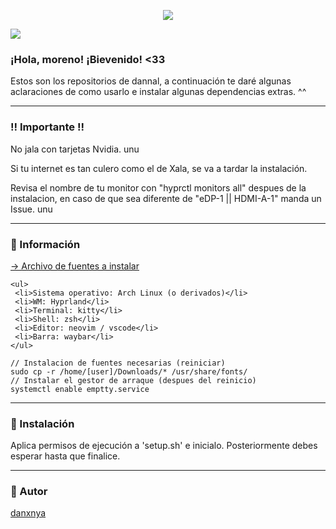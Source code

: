  <html>
  <body>
    <p align="center">
     <img src='https://media.tenor.com/CUtwrgs0dVUAAAAd/anime-girl.gif'>
   </p>
    <img src='https://i.postimg.cc/DyrwxYCV/image.png'>
   <br/>
   <h3>¡Hola, moreno! ¡Bievenido! <33</h3>
   <p>
      Estos son los repositorios de dannal, a continuación te daré algunas aclaraciones de como usarlo e instalar algunas dependencias extras. ^^
   </p>
   <hr>
   <h3>‼️ Importante !!</h3>
    <p>No jala con tarjetas Nvidia. unu</p>
    <p>Si tu internet es tan culero como el de Xala, se va a tardar la instalación.</p>
    <p>Revisa el nombre de tu monitor con "hyprctl monitors all" despues de la instalacion, en caso de que sea diferente de "eDP-1 || HDMI-A-1" manda un Issue. unu</p>
   <hr>
   <h3>🍧 Información</h3>
    <p><a href="https://mega.nz/file/GxFVSLLY#etuNc6QRrEl6wgl_ZatvomojDhkBTFPqlKS7ELk7KAM"> -> Archivo de fuentes a instalar</a></p>

    <ul>
     <li>Sistema operativo: Arch Linux (o derivados)</li>
     <li>WM: Hyprland</li>
     <li>Terminal: kitty</li>
     <li>Shell: zsh</li>
     <li>Editor: neovim / vscode</li>
     <li>Barra: waybar</li>
    </ul>

    // Instalacion de fuentes necesarias (reiniciar)
    sudo cp -r /home/[user]/Downloads/* /usr/share/fonts/
    // Instalar el gestor de arraque (despues del reinicio)
    systemctl enable emptty.service
   <hr>
   <h3>🔧 Instalación</h3>
   <p>Aplica permisos de ejecución a 'setup.sh' e inicialo. Posteriormente debes esperar hasta que finalice.</p>
   <hr>
   <h3>👤 Autor</h3>
   <p><a href="https://github.com/danxnya">danxnya</a></p>

  </body>
  </html>

